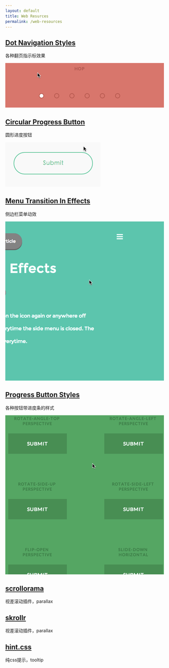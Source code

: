 ```yaml
---
layout: default
title: Web Resurces
permalink: /web-resources
---
```


## [Dot Navigation Styles](http://tympanus.net/Development/DotNavigationStyles/)

各种翻页指示标效果

![Dot Navigation Styles](/img/dot-navigation-styles.gif)

## [Circular Progress Button](http://tympanus.net/Tutorials/CircularProgressButton/)

圆形进度按钮

![Circular Progress Button](img/circular-progress-button.gif)


## [Menu Transition In Effects](http://www.webdesigncrowd.com/menu-transition-effects/)

侧边栏菜单动效

![Menu Transition In Effects](/img/side-menu-transition.gif)


## [Progress Button Styles](http://tympanus.net/codrops/2013/12/12/progress-button-styles/) 

各种按钮带进度条的样式

![Progress Button Styles](/img/progress-button-styles.gif)


## [scrollorama](http://johnpolacek.github.io/scrollorama/)	 

视差滚动插件，parallax


## [skrollr](https://github.com/Prinzhorn/skrollr/) 

视差滚动插件，parallax


## [hint.css](https://github.com/chinchang/hint.css) 

纯css提示，tooltip
